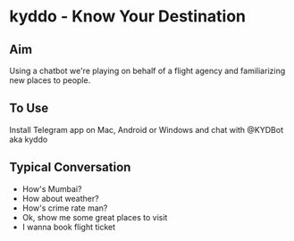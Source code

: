 # kyddo - Know Your Destination

## Aim
Using a chatbot we're playing on behalf of a flight agency and familiarizing new places to people.

## To Use
Install Telegram app on Mac, Android or Windows and chat with @KYDBot aka kyddo

## Typical Conversation
- How's Mumbai?
- How about weather?
- How's crime rate man?
- Ok, show me some great places to visit
- I wanna book flight ticket
